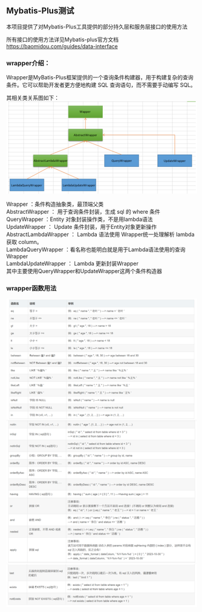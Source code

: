 ## Mybatis-Plus测试
本项目提供了对Mybatis-Plus工具提供的部分持久层和服务层接口的使用方法

所有接口的使用方法详见Mybatis-plus官方文档
<https://baomidou.com/guides/data-interface>

### wrapper介绍：
  Wrapper是MyBatis-Plus框架提供的一个查询条件构建器，用于构建复杂的查询条件。它可以帮助开发者更方便地构建 SQL 查询语句，而不需要手动编写 SQL。

其相关类关系图如下：
![img_3.png](img_3.png)

Wrapper ：条件构造抽象类，最顶端父类  
AbstractWrapper ： 用于查询条件封装，生成 sql 的 where 条件  
QueryWrapper ：Entity 对象封装操作类，不是用lambda语法  
UpdateWrapper ： Update 条件封装，用于Entity对象更新操作  
AbstractLambdaWrapper ： Lambda 语法使用 Wrapper统一处理解析 lambda 获取 column。  
LambdaQueryWrapper ：看名称也能明白就是用于Lambda语法使用的查询Wrapper  
LambdaUpdateWrapper ： Lambda 更新封装Wrapper  
其中主要使用QueryWrapper和UpdateWrapper这两个条件构造器

### wrapper函数用法
![img.png](img.png)
![img_1.png](img_1.png)
![img_2.png](img_2.png)
